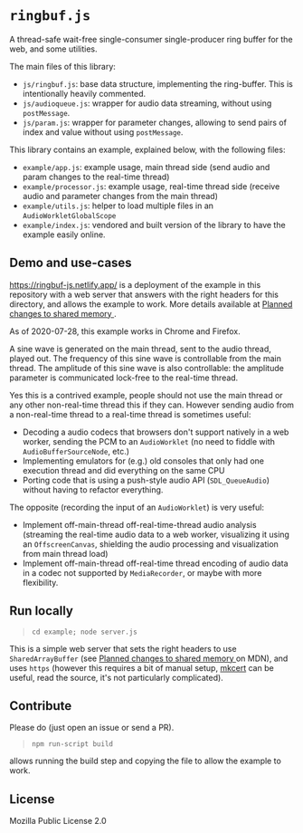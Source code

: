 # `ringbuf.js`

A thread-safe wait-free single-consumer single-producer ring buffer for the web,
and some utilities.

The main files of this library:

- `js/ringbuf.js`: base data structure, implementing the ring-buffer. This is
  intentionally heavily commented.
- `js/audioqueue.js`: wrapper for audio data streaming, without using
  `postMessage`.
- `js/param.js`: wrapper for parameter changes, allowing to send pairs of index
  and value without using `postMessage`.

This library contains an example, explained below, with the following files:

- `example/app.js`: example usage, main thread side (send audio and param
  changes to the real-time thread)
- `example/processor.js`: example usage, real-time thread side (receive audio
  and parameter changes from the main thread)
- `example/utils.js`: helper to load multiple files in an `AudioWorkletGlobalScope`
- `example/index.js`: vendored and built version of the library to have the
  example easily online.

## Demo and use-cases

<https://ringbuf-js.netlify.app/> is a deployment of the example in this repository
with a web server that answers with the right headers for this directory, and
allows the example to work. More details available at [Planned changes to shared memory
](https://developer.mozilla.org/en-US/docs/Web/JavaScript/Reference/Global_Objects/SharedArrayBuffer/Planned_changes).

As of 2020-07-28, this example works in Chrome and Firefox.

A sine wave is generated on the main thread, sent to the audio thread, played
out. The frequency of this sine wave is controllable from the main thread. The
amplitude of this sine wave is also controllable: the amplitude parameter is
communicated lock-free to the real-time thread.

Yes this is a contrived example, people should not use the main thread or any
other non-real-time thread this if they can. However sending audio from a
non-real-time thread to a real-time thread is sometimes useful:

- Decoding a audio codecs that browsers don't support natively in a web worker,
  sending the PCM to an `AudioWorklet` (no need to fiddle with
  `AudioBufferSourceNode`, etc.)
- Implementing emulators for (e.g.) old consoles that only had one execution
  thread and did everything on the same CPU
- Porting code that is using a push-style audio API (`SDL_QueueAudio`) without
  having to refactor everything.

The opposite (recording the input of an `AudioWorklet`) is very useful:

- Implement off-main-thread off-real-time-thread audio analysis (streaming the
  real-time audio data to a web worker, visualizing it using an
  `OffscreenCanvas`, shielding the audio processing and visualization from main
  thread load)
- Implement off-main-thread off-real-time thread encoding of audio data in a
  codec not supported by `MediaRecorder`, or maybe with more flexibility.

## Run locally

> `cd example; node server.js`

This is a simple web server that sets the right headers to use
`SharedArrayBuffer` (see [Planned changes to shared memory
](https://developer.mozilla.org/en-US/docs/Web/JavaScript/Reference/Global_Objects/SharedArrayBuffer/Planned_changes)
on MDN), and uses `https` (however this requires a bit of manual setup,
[mkcert](https://github.com/FiloSottile/mkcert) can be useful, read the source,
it's not particularly complicated).

## Contribute

Please do (just open an issue or send a PR).

> `npm run-script build`

allows running the build step and copying the file to allow the example to work.

## License

Mozilla Public License 2.0
